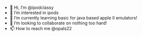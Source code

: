 - 👋 Hi, I’m @ipodclassy
- 👀 I’m interested in ipods
- 🌱 I’m currently learning basic for java based apple II emulators!
- 💞️ I’m looking to collaborate on nothing too hard!
- 📫 How to reach me @opals22

<!---
ipodclassy/ipodclassy is a ✨ special ✨ repository because its `README.md` (this file) appears on your GitHub profile.
You can click the Preview link to take a look at your changes.
--->
